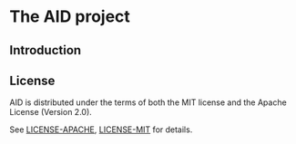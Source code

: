 # The AID project

## Introduction

## License

AID is distributed under the terms of both the MIT license
and the Apache License (Version 2.0).

See [LICENSE-APACHE](LICENSE-APACHE), [LICENSE-MIT](LICENSE-MIT)
 for details.

